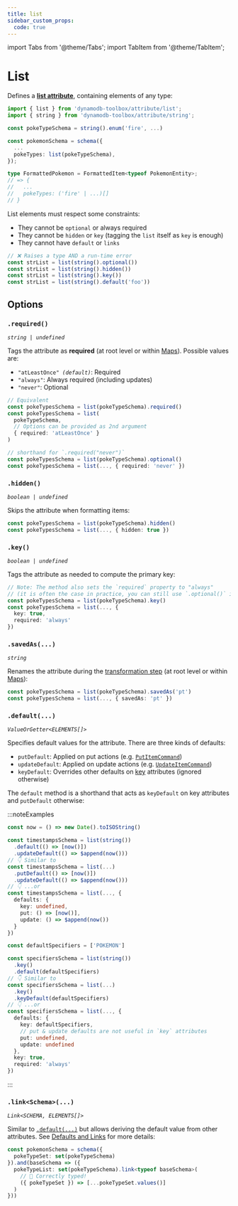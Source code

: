 ```yaml
---
title: list
sidebar_custom_props:
  code: true
---
```


import Tabs from '@theme/Tabs';
import TabItem from '@theme/TabItem';

# List

Defines a [**list attribute**](https://docs.aws.amazon.com/amazondynamodb/latest/developerguide/HowItWorks.NamingRulesDataTypes.html#HowItWorks.DataTypes), containing elements of any type:

```ts
import { list } from 'dynamodb-toolbox/attribute/list';
import { string } from 'dynamodb-toolbox/attribute/string';

const pokeTypeSchema = string().enum('fire', ...)

const pokemonSchema = schema({
  ...
  pokeTypes: list(pokeTypeSchema),
});

type FormattedPokemon = FormattedItem<typeof PokemonEntity>;
// => {
//   ...
//   pokeTypes: ('fire' | ...)[]
// }
```

List elements must respect some constraints:

- They cannot be `optional` or always required
- They cannot be `hidden` or `key` (tagging the `list` itself as `key` is enough)
- They cannot have `default` or `links`

```ts
// ❌ Raises a type AND a run-time error
const strList = list(string().optional())
const strList = list(string().hidden())
const strList = list(string().key())
const strList = list(string().default('foo'))
```

## Options

### `.required()`

<p style={{ marginTop: '-15px' }}><i><code>string | undefined</code></i></p>

Tags the attribute as **required** (at root level or within [Maps](./8-maps.md)). Possible values are:

- <code>"atLeastOnce" <i>(default)</i></code>: Required
- `"always"`: Always required (including updates)
- `"never"`: Optional

```ts
// Equivalent
const pokeTypesSchema = list(pokeTypeSchema).required()
const pokeTypesSchema = list(
  pokeTypeSchema,
  // Options can be provided as 2nd argument
  { required: 'atLeastOnce' }
)

// shorthand for `.required("never")`
const pokeTypesSchema = list(pokeTypeSchema).optional()
const pokeTypesSchema = list(..., { required: 'never' })
```

### `.hidden()`

<p style={{ marginTop: '-15px' }}><i><code>boolean | undefined</code></i></p>

Skips the attribute when formatting items:

```ts
const pokeTypesSchema = list(pokeTypeSchema).hidden()
const pokeTypesSchema = list(..., { hidden: true })
```

### `.key()`

<p style={{ marginTop: '-15px' }}><i><code>boolean | undefined</code></i></p>

Tags the attribute as needed to compute the primary key:

```ts
// Note: The method also sets the `required` property to "always"
// (it is often the case in practice, you can still use `.optional()` if needed)
const pokeTypesSchema = list(pokeTypeSchema).key()
const pokeTypesSchema = list(..., {
  key: true,
  required: 'always'
})
```

### `.savedAs(...)`

<p style={{ marginTop: '-15px' }}><i><code>string</code></i></p>

Renames the attribute during the [transformation step](../4-schemas/4-actions/1-parse.md) (at root level or within [Maps](./8-maps.md)):

```ts
const pokeTypesSchema = list(pokeTypeSchema).savedAs('pt')
const pokeTypesSchema = list(..., { savedAs: 'pt' })
```

### `.default(...)`

<p style={{ marginTop: '-15px' }}><i><code>ValueOrGetter&lt;ELEMENTS[]&gt;</code></i></p>

Specifies default values for the attribute. There are three kinds of defaults:

- `putDefault`: Applied on put actions (e.g. [`PutItemCommand`](../3-entities/3-actions/2-put-item/index.md))
- `updateDefault`: Applied on update actions (e.g. [`UpdateItemCommand`](../3-entities/3-actions/3-update-item/index.md))
- `keyDefault`: Overrides other defaults on [key](#key) attributes (ignored otherwise)

The `default` method is a shorthand that acts as `keyDefault` on key attributes and `putDefault` otherwise:

:::noteExamples

<Tabs>
<TabItem value="put-update" label="Put/Update">

```ts
const now = () => new Date().toISOString()

const timestampsSchema = list(string())
  .default(() => [now()])
  .updateDefault(() => $append(now()))
// 👇 Similar to
const timestampsSchema = list(...)
  .putDefault(() => [now()])
  .updateDefault(() => $append(now()))
// 👇 ...or
const timestampsSchema = list(..., {
  defaults: {
    key: undefined,
    put: () => [now()],
    update: () => $append(now())
  }
})
```

</TabItem>
<TabItem value="key" label="Key">

```ts
const defaultSpecifiers = ['POKEMON']

const specifiersSchema = list(string())
  .key()
  .default(defaultSpecifiers)
// 👇 Similar to
const specifiersSchema = list(...)
  .key()
  .keyDefault(defaultSpecifiers)
// 👇 ...or
const specifiersSchema = list(..., {
  defaults: {
    key: defaultSpecifiers,
    // put & update defaults are not useful in `key` attributes
    put: undefined,
    update: undefined
  },
  key: true,
  required: 'always'
})
```

</TabItem>
</Tabs>

:::

### `.link<Schema>(...)`

<p style={{ marginTop: '-15px' }}><i><code>Link&lt;SCHEMA, ELEMENTS[]&gt;</code></i></p>

Similar to [`.default(...)`](#default) but allows deriving the default value from other attributes. See [Defaults and Links](../4-schemas/3-defaults-and-links/index.md) for more details:

```ts
const pokemonSchema = schema({
  pokeTypeSet: set(pokeTypeSchema)
}).and(baseSchema => ({
  pokeTypeList: set(pokeTypeSchema).link<typeof baseSchema>(
    // 🙌 Correctly typed!
    ({ pokeTypeSet }) => [...pokeTypeSet.values()]
  )
}))
```
